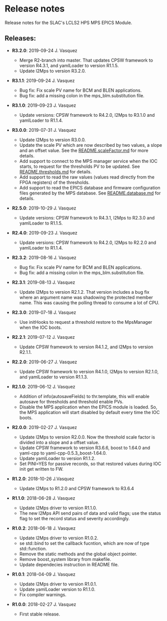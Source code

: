 # Release notes

Release notes for the SLAC's LCLS2 HPS MPS EPICS Module.

## Releases:
* __R3.2.0__: 2019-09-24 J. Vasquez
  * Merge R2-branch into master. That updates CPSW framework to version
    R4.3.1, and yamlLoader to version R1.1.5.
  * Update l2Mps to version R3.2.0.

* __R3.1.1__: 2019-09-24 J. Vasquez
  * Bug fix: Fix scale PV name for BCM and BLEN applications.
  * Bug fix: add a missing colon in the mps_blm.substitution file.

* __R3.1.0__: 2019-09-23 J. Vasquez
  * Update versions: CPSW framework to R4.2.0, l2Mps to R3.1.0 and
    yamlLoader to R1.1.4.

* __R3.0.0__: 2019-07-31 J. Vasquez
  * Update l2Mps to version R3.0.0.
  * Update the scale PV which are now described by two values,
    a slope and an offset value. See the [README.scaleFactor.md](README.scaleFactor.md)
    for more details.
  * Add support to connect to the MPS manager service when the
    IOC starts, to request for the thresholds PV to be updated.
    See [README.thresholds.md](README.thresholds.md) for details.
  * Add support to read the raw values (values read directly from
    the FPGA registers) of the thresholds.
  * Add support to read the EPICS database and firmware configuration
    files generated by the MPS database. See [README.database.md](README.database.md)
    for details.

* __R2.5.0__: 2019-10-29 J. Vasquez
  * Update versions: CPSW framework to R4.3.1, l2Mps to R2.3.0 and
    yamlLoader to R1.1.5.

* __R2.4.0__: 2019-09-23 J. Vasquez
  * Update versions: CPSW framework to R4.2.0, l2Mps to R2.2.0 and
    yamlLoader to R1.1.4.

* __R2.3.2__: 2019-08-16 J. Vasquez
  * Bug fix: Fix scale PV name for BCM and BLEN applications.
  * Bug fix: add a missing colon in the mps_blm.substitution file.

* __R2.3.1__: 2019-08-13 J. Vasquez
  * Update l2Mps to version R2.1.2. That version includes a bug fix
    where an argument name was shadowing the protected member name.
    This was causing the polling thread to consume a lot of CPU.

* __R2.3.0__: 2019-07-18 J. Vasquez
  * Use initHooks to request a threshold restore to the MpsManager
    when the IOC boots.

* __R2.2.1__: 2019-07-12 J. Vasquez
  * Update CPSW framework to version R4.1.2, and l2Mps to version
    R2.1.1.

* __R2.2.0__: 2019-06-27 J. Vasquez
  * Update CPSW framework to version R4.1.0, l2Mps to version
    R2.1.0, and yamlLoader to version R1.1.3.

* __R2.1.0__: 2019-06-12 J. Vasquez
  * Addition of info(autosaveFields) to thr.template, this will
    enable autosave for thresholds and threshold enable PVs.
  * Disable the MPS application when the EPICS module is loaded.
    So, the MPS application will start disabled by default every
    time the IOC boots.

* __R2.0.0__: 2019-02-27 J. Vasquez
  * Update l2Mps to version R2.0.0. Now the threshold scale factor
    is divided into a slope and a offset value.
  * Update CPSW framework to version R3.6.6, boost to 1.64.0 and
    yaml-cpp to yaml-cpp-0.5.3_boost-1.64.0.
  * Update yamlLoader to version R1.1.2.
  * Set PINI=YES for passive records, so that restored values during
    IOC init get written to FW.

* __R1.2.0__: 2018-10-26 J.Vasquez
  * Update l2Mps to R1.2.0 and CPSW framework to R3.6.4

* __R1.1.0__: 2018-06-28 J. Vasquez
  * Update l2Mps driver to version R1.1.0.
  * The new l2Mps API send pairs of data and valid flags; use
    the status flag to set the record status and severity
    accordingly.

* __R1.0.2__: 2018-06-18 J. Vasquez
  * Update l2Mps driver to version R1.0.2.
  * se std::bind to set the callback fucntion, which are now of
    type std::function.
  * Remove the static methods and the global object pointer.
  * Remove boost_system library from makefile.
  * Update dependecies instruction in README file.

* __R1.0.1__: 2018-04-09 J. Vasquez
  * Update l2Mps driver to version R1.0.1.
  * Update yamlLoader version to R1.1.0.
  * Fix compiler warnings.

* __R1.0.0__: 2018-02-27 J. Vasquez
  * First stable release.
